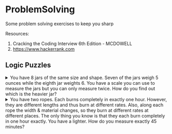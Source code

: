 # ProblemSolving
Some problem solving exercises to keep you sharp

Resources:
1) Cracking the Coding Interview 6th Edition - MCDOWELL 
2) https://www.hackerrank.com

## Logic Puzzles
<details>
	<summary> 
		You have 8 jars of the same size and shape. Seven of the jars weigh 5 ounces while the eighth jar weights 6. You have a scale you can use to measure the jars but you can only measure twice. How do you find out which is the heavier jar?
	</summary>

	1) Take 2 jars away.
	2) Weigh the 4 left. 2 on each side
	3) If it tilts, weigh the heavier 2 against each other and find the heavier jar.
	4) If it does not tilt, weigh the other 2 taken away in 1) and find the heavier jar.
	

</details>


<details>
	<summary> 
		You have two ropes. Each burns completely in exactly one hour. However, they are different lengths and thus burn at different rates. Also, along each rope the width & material changes, so they burn at different rates at different places. The only thing you know is that they each burn completely in one hour exactly.
		You have a lighter. How do you measure exactly 45 minutes?
	</summary>

	1) Light one rope from both ends. This will take 30 minutes to burn up.
	2) At the same time, light the other rope.
	3) When the first rope finishes burning, the other rope still has 30 minutes left to burn up. Light the other side of the second rope.

</details>